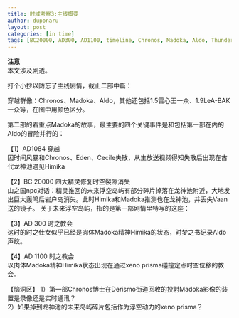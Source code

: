 ```yaml
---
title: 时域考察3:主线概要
author: duponaru
layout: post
categories: [in time]
tags: [BC20000, AD300, AD1100, timeline, Chronos, Madoka, Aldo, Thunder-King, LeA-BAK, Goddess-of-Time, Elemental, Xeno-Prisma]
---
```


**注意**  
本文涉及剧透。  

打个小抄以防忘了主线剧情，截止二部中篇：  
<span class="image centered"><img src="{{ '/assets/post_img/2020-06-06/storyline1.png' | relative_url }}" alt="" /></span>  

穿越群像：Chronos、Madoka、Aldo，其他还包括1.5雷心王一众、1.9LeA-BAK一众等，在图中用颜色区分。  


第二部的着重点Madoka的故事，最主要的四个关键事件是和包括第一部在内的Aldo的冒险并行的：  

【1】AD1084 穿越  
因时间风暴和Chronos、Eden、Cecile失散，从生放送视频得知失散后出现在古代龙神池遇见Himika  



【2】BC 20000 四大精灵修复时空裂隙消失    
山之国npc对话：精灵推回的未来浮空岛屿有部分碎片掉落在龙神池附近，大地发出巨大轰鸣后岩户岛消失。此时Himika和Madoka推测也在龙神池，并丢失Vaan送的镜子。
关于未来浮空岛屿，指的是第一部剧情里特写的这座：  
<span class="image centered"><img src="{{ '/assets/post_img/2020-06-06/isle.jpg' | relative_url }}" alt="" /></span> 


【3】AD 300 时之教会  
这时的时之仕女似乎已经是肉体Madoka精神Himika的状态，时梦之书记录Aldo声纹。  


【4】AD 1100 时之教会  
以肉体Madoka精神Himika状态出现在通过xeno prisma碰撞定点时空位移的教会。  






【脑洞区】 
1）第一部Chronos博士在Derismo街道回收的投射Madoka影像的装置是录像还是实时通讯？  
2）如果掉到龙神池的未来岛屿碎片包括作为浮空动力的xeno prisma？  